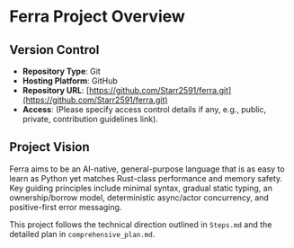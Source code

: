 # Ferra Project Overview

## Version Control

*   **Repository Type**: Git
*   **Hosting Platform**: GitHub
*   **Repository URL**: [https://github.com/Starr2591/ferra.git](https://github.com/Starr2591/ferra.git)
*   **Access**: (Please specify access control details if any, e.g., public, private, contribution guidelines link).

## Project Vision

Ferra aims to be an AI-native, general-purpose language that is as easy to learn as Python yet matches Rust-class performance and memory safety. Key guiding principles include minimal syntax, gradual static typing, an ownership/borrow model, deterministic async/actor concurrency, and positive-first error messaging.

This project follows the technical direction outlined in `Steps.md` and the detailed plan in `comprehensive_plan.md`. 